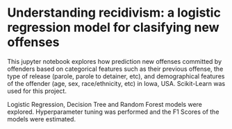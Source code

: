 # Understanding recidivism: a logistic regression model for clasifying new offenses

This jupyter notebook explores how prediction new offenses committed by offenders based on categorical features such as their previous offense, 
the type of release (parole, parole to detainer, etc), and demographical features of the offender (age, sex, race/ethnicity, etc) in Iowa, USA. 
Scikit-Learn was used for this project. 

Logistic Regression, Decision Tree and Random Forest models were explored. Hyperparameter tuning was performed and the F1 Scores of the models were estimated.
